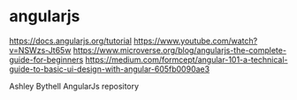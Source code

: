 # angularjs 

https://docs.angularjs.org/tutorial
https://www.youtube.com/watch?v=NSWzs-Jt65w
https://www.microverse.org/blog/angularjs-the-complete-guide-for-beginners
https://medium.com/formcept/angular-101-a-technical-guide-to-basic-ui-design-with-angular-605fb0090ae3

Ashley Bythell AngularJs repository

